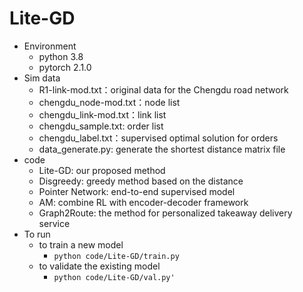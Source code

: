 # Lite-GD

- Environment
  - python 3.8
  - pytorch 2.1.0
- Sim data
  - R1-link-mod.txt：original data for the Chengdu road network
  - chengdu_node-mod.txt：node list
  - chengdu_link-mod.txt：link list
  - chengdu_sample.txt:  order list
  - chengdu_label.txt：supervised optimal solution for orders
  - data_generate.py: generate the shortest distance matrix file
- code
  - Lite-GD: our proposed method
  - Disgreedy: greedy method based on the distance
  - Pointer Network: end-to-end supervised model
  - AM: combine RL with encoder-decoder framework
  - Graph2Route: the method for personalized takeaway delivery service
- To run
  - to train a new model
    - `python code/Lite-GD/train.py`
  - to validate the existing model
    - `python code/Lite-GD/val.py'`
